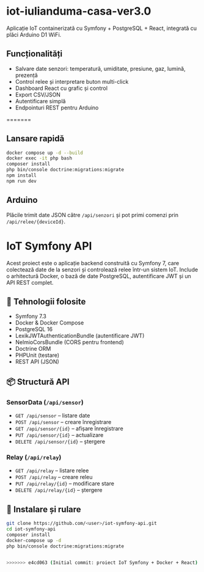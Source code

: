 # iot-iulianduma-casa-ver3.0

Aplicație IoT containerizată cu Symfony + PostgreSQL + React, integrată cu plăci Arduino D1 WiFi.

## Funcționalități
- Salvare date senzori: temperatură, umiditate, presiune, gaz, lumină, prezență
- Control relee și interpretare buton multi-click
- Dashboard React cu grafic și control
- Export CSV/JSON
- Autentificare simplă
- Endpointuri REST pentru Arduino

=======

## Lansare rapidă

```bash
docker compose up -d --build
docker exec -it php bash
composer install
php bin/console doctrine:migrations:migrate
npm install
npm run dev
```

## Arduino
Plăcile trimit date JSON către `/api/senzori` și pot primi comenzi prin `/api/relee/{deviceId}`.

# IoT Symfony API

Acest proiect este o aplicație backend construită cu Symfony 7, care colectează date de la senzori și controlează relee într-un sistem IoT. Include o arhitectură Docker, o bază de date PostgreSQL, autentificare JWT și un API REST complet.

## 🔧 Tehnologii folosite

- Symfony 7.3
- Docker & Docker Compose
- PostgreSQL 16
- LexikJWTAuthenticationBundle (autentificare JWT)
- NelmioCorsBundle (CORS pentru frontend)
- Doctrine ORM
- PHPUnit (testare)
- REST API (JSON)

## 📦 Structură API

### SensorData (`/api/sensor`)
- `GET /api/sensor` – listare date
- `POST /api/sensor` – creare înregistrare
- `GET /api/sensor/{id}` – afișare înregistrare
- `PUT /api/sensor/{id}` – actualizare
- `DELETE /api/sensor/{id}` – ștergere

### Relay (`/api/relay`)
- `GET /api/relay` – listare relee
- `POST /api/relay` – creare releu
- `PUT /api/relay/{id}` – modificare stare
- `DELETE /api/relay/{id}` – ștergere

## 🚀 Instalare și rulare

```bash
git clone https://github.com/<user>/iot-symfony-api.git
cd iot-symfony-api
composer install
docker-compose up -d
php bin/console doctrine:migrations:migrate


>>>>>>> e4cd063 (Initial commit: proiect IoT Symfony + Docker + React)

